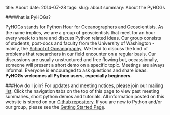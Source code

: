 title: About
date: 2014-07-28 
tags:
slug: about
summary: About the PyHOGs

###What is PyHOGs?

PyHOGs stands for Python Hour for Oceanographers and Geoscientists. As the name implies, we are a group of geoscientists that meet for an hour every week to share and discuss Python related ideas. Our group consists of students, post-docs and faculty from the University of Washington - mainly, the [School of Oceanography](http://www.ocean.washington.edu/). We tend to discuss the kind of problems that researchers in our field encounter on a regular basis. Our discussions are usually unstructured and free flowing but, occassionally, someone will present a short demo on a specific topic. Meetings are always informal. Everyone is encouraged to ask questions and share ideas. **PyHOGs welcomes all Python users, especially beginners.** 


###How do I join?
For updates and meeting notices, please join our [mailing list](https://mailman1.u.washington.edu/mailman/listinfo/pyhogs). Click the navigation tabs on the top of this page to view past meeting summaries, short python demos and  tutorials. All information posted on this website is stored on our [Github repository](https://github.com/UWOcnPyUsers/uwocnpyusers). If you are new to Python and/or our group, please see the [Getting Started Page](getting-started).
